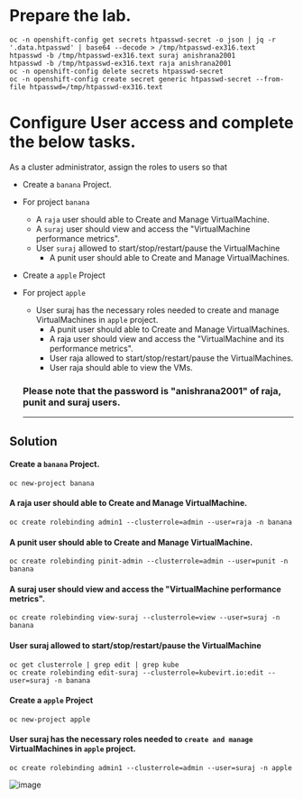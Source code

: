# Prepare the lab.
```
oc -n openshift-config get secrets htpasswd-secret -o json | jq -r '.data.htpasswd' | base64 --decode > /tmp/htpasswd-ex316.text
htpasswd -b /tmp/htpasswd-ex316.text suraj anishrana2001
htpasswd -b /tmp/htpasswd-ex316.text raja anishrana2001
oc -n openshift-config delete secrets htpasswd-secret 
oc -n openshift-config create secret generic htpasswd-secret --from-file htpasswd=/tmp/htpasswd-ex316.text
```

# Configure User access and complete the below tasks.
As a cluster administrator, assign the roles to users so that
- Create a `banana` Project.
- For project `banana`
	- A `raja` user should able to Create and Manage VirtualMachine.
	- A `suraj` user should view and access the "VirtualMachine performance metrics".
	- User `suraj` allowed to start/stop/restart/pause the VirtualMachine
        - A punit user should able to Create and Manage VirtualMachines.

- Create a `apple` Project
- For project `apple`
	- User suraj has the necessary roles needed to create and manage VirtualMachines in `apple` project.
        - A punit user should able to Create and Manage VirtualMachines.
        - A raja user should view and access the "VirtualMachine and its performance metrics".
        - User raja allowed to start/stop/restart/pause the VirtualMachines.
        - User raja should able to view the VMs.


  ### Please note that the password is "anishrana2001" of raja, punit and suraj users.
  ---
## Solution
#### Create a `banana` Project.
```
oc new-project banana
```

#### A raja user should able to Create and Manage VirtualMachine.
```
oc create rolebinding admin1 --clusterrole=admin --user=raja -n banana
```
#### A punit user should able to Create and Manage VirtualMachine.
```
oc create rolebinding pinit-admin --clusterrole=admin --user=punit -n banana
```
#### A suraj user should view and access the "VirtualMachine performance metrics".
```
oc create rolebinding view-suraj --clusterrole=view --user=suraj -n banana 
```
#### User suraj allowed to start/stop/restart/pause the VirtualMachine
```
oc get clusterrole | grep edit | grep kube
oc create rolebinding edit-suraj --clusterrole=kubevirt.io:edit --user=suraj -n banana 
```
#### Create a `apple` Project
```
oc new-project apple
```

#### User suraj has the necessary roles needed to `create and manage` VirtualMachines in `apple` project.
```
oc create rolebinding admin1 --clusterrole=admin --user=suraj -n apple
```


![image](https://github.com/user-attachments/assets/238e9ad6-a197-4c3a-a664-1f37069019b1)
